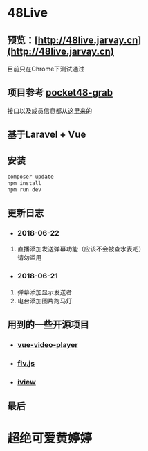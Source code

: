 # 48Live

## 预览：[http://48live.jarvay.cn](http://48live.jarvay.cn)
   目前只在Chrome下测试通过

## 项目参考 [pocket48-grab](https://github.com/xsaiting/pocket48-grab/)
   接口以及成员信息都从这里来的

## 基于Laravel + Vue

## 安装

```bash
composer update
npm install
npm run dev
```

## 更新日志
- ### 2018-06-22
1. 直播添加发送弹幕功能（应该不会被查水表吧）  
   请勿滥用

- ### 2018-06-21
1. 弹幕添加显示发送者
2. 电台添加图片跑马灯



## 用到的一些开源项目
* ### [vue-video-player](https://github.com/surmon-china/vue-video-player)
* ### [flv.js](https://github.com/Bilibili/flv.js)
* ### [iview](https://github.com/iview/iview)

## 最后
# 超绝可爱黄婷婷
